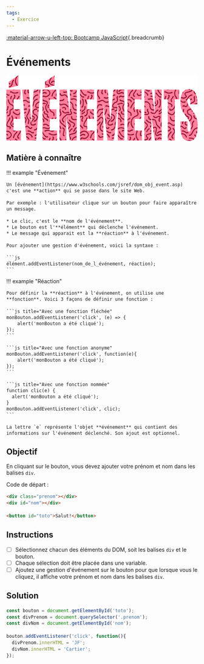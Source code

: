 ```yaml
---
tags:
  - Exercice
---
```


[:material-arrow-u-left-top: Bootcamp JavaScript](./js-bootcamp.md){.breadcrumb}

# Événements

![](../assets/images/evenements_banner.png)

## Matière à connaître

!!! example "Événement"

    Un [événement](https://www.w3schools.com/jsref/dom_obj_event.asp) c'est une **action** qui se passe dans le site Web.

    Par exemple : l'utilisateur clique sur un bouton pour faire apparaître un message.

    * Le clic, c'est le **nom de l'événement**.
    * Le bouton est l'**élément** qui déclenche l'événement.
    * Le message qui apparait est la **réaction** à l'événement.

    Pour ajouter une gestion d'événement, voici la syntaxe :

    ```js
    élément.addEventListener(nom_de_l_événement, réaction);
    ```

!!! example "Réaction"

    Pour définir la **réaction** à l'événement, on utilise une **fonction**. Voici 3 façons de définir une fonction :

    ```js title="Avec une fonction fléchée"
    monBouton.addEventListener('click', (e) => {
        alert('monBouton a été cliqué');
    });
    ```

    ```js title="Avec une fonction anonyme"
    monBouton.addEventListener('click', function(e){
        alert('monBouton a été cliqué');
    });
    ```

    ```js title="Avec une fonction nommée"
    function clic(e) {
      alert('monBouton a été cliqué');
    }
    monBouton.addEventListener('click', clic);
    ```

    La lettre `e` représente l'objet **événement** qui contient des informations sur l'événement déclenché. Son ajout est optionnel.

## Objectif

En cliquant sur le bouton, vous devez ajouter votre prénom et nom dans les balises `div`.

Code de départ :

```html
<div class="prenom"></div>
<div id="nom"></div>

<button id="toto">Salut!</button>
```

## Instructions

* [ ] Sélectionnez chacun des éléments du DOM, soit les balises `div` et le bouton.
* [ ] Chaque sélection doit être placée dans une variable.
* [ ] Ajoutez une gestion d'événement sur le bouton pour que lorsque vous le cliquez, il affiche votre prénom et nom dans les balises `div`.

## Solution

```js
const bouton = document.getElementById('toto');
const divPrenom = document.querySelector('.prenom');
const divNom = document.getElementById('nom');

bouton.addEventListener('click', function(){
  divPrenom.innerHTML = 'JF';
  divNom.innerHTML = 'Cartier';
});
```
